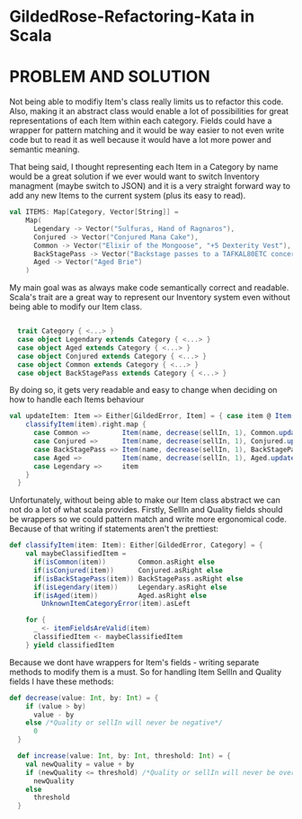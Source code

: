 # GildedRose-Refactoring-Kata in Scala

# PROBLEM AND SOLUTION

Not being able to modifiy Item's class really limits us to refactor this code. Also, making it an abstract class would enable a lot of possibilities for great representations of each Item within each category. Fields could have a wrapper for pattern matching and it would be way easier to not even write code but to read it as well because it would have a lot more power and semantic meaning.

That being said,
I thought representing each Item in a Category by name would be a great solution if we ever would want to switch Inventory managment (maybe switch to JSON) and it is a very straight forward way to add any new Items to the current system (plus its easy to read).
```scala
val ITEMS: Map[Category, Vector[String]] =
    Map(
      Legendary -> Vector("Sulfuras, Hand of Ragnaros"),
      Conjured -> Vector("Conjured Mana Cake"),
      Common -> Vector("Elixir of the Mongoose", "+5 Dexterity Vest"),
      BackStagePass -> Vector("Backstage passes to a TAFKAL80ETC concert"),
      Aged -> Vector("Aged Brie")
    )
```

My main goal was as always make code semantically correct and readable. Scala's trait are a great way to represent our Inventory system even without being able to modify our Item class.

```scala

  trait Category { <...> }
  case object Legendary extends Category { <...> }
  case object Aged extends Category { <...> }
  case object Conjured extends Category { <...> }
  case object Common extends Category { <...> }
  case object BackStagePass extends Category { <...> }
  ```

By doing so, it gets very readable and easy to change when deciding on how to handle each Items behaviour

```scala
val updateItem: Item => Either[GildedError, Item] = { case item @ Item(name, sellIn, quality) =>
    classifyItem(item).right.map {
      case Common =>        Item(name, decrease(sellIn, 1), Common.updateQuality(sellIn, quality))
      case Conjured =>      Item(name, decrease(sellIn, 1), Conjured.updateQuality(sellIn, quality))
      case BackStagePass => Item(name, decrease(sellIn, 1), BackStagePass.updateQuality(sellIn, quality))
      case Aged =>          Item(name, decrease(sellIn, 1), Aged.updateQuality(sellIn, quality))
      case Legendary =>     item
    }
  }
```

Unfortunately, without being able to make our Item class abstract we can not do a lot of what scala provides. Firstly, SellIn and Quality fields should be wrappers so we could pattern match and write more ergonomical code. Because of that writing if statements aren't the prettiest:

```scala
def classifyItem(item: Item): Either[GildedError, Category] = {
    val maybeClassifiedItem =
      if(isCommon(item))        Common.asRight else
      if(isConjured(item))      Conjured.asRight else
      if(isBackStagePass(item)) BackStagePass.asRight else
      if(isLegendary(item))     Legendary.asRight else
      if(isAged(item))          Aged.asRight else
        UnknownItemCategoryError(item).asLeft

    for {
      _ <- itemFieldsAreValid(item)
      classifiedItem <- maybeClassifiedItem
    } yield classifiedItem
```

Because we dont have wrappers for Item's fields - writing separate methods to modify them is a must. So for handling Item SellIn and Quality fields I have these methods:

```scala
def decrease(value: Int, by: Int) = {
    if (value > by)
      value - by
    else /*Quality or sellIn will never be negative*/
      0
  }

  def increase(value: Int, by: Int, threshold: Int) = {
    val newQuality = value + by
    if (newQuality <= threshold) /*Quality or sellIn will never be over a specific threshold*/
      newQuality
    else
      threshold
  }
```
